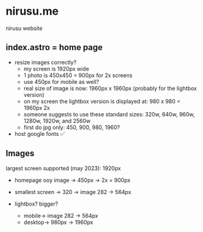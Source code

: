 # nirusu.me

nirusu website

## index.astro = home page

- resize images correctly?
  - my screen is 1920px wide
  - 1 photo is 450x450 = 900px for 2x screens
  - use 450px for mobile as well?
  - real size of image is now: 1960px x 1960px (probably for the lightbox version)
  - on my screen the lightbox version is displayed at: 980 x 980 = 1960px 2x 
  - someone suggests to use these standard sizes: 320w, 640w, 960w, 1280w, 1920w, and 2560w
  - first do jpg only: 450, 900, 980, 1960?
- host google fonts ✅

## Images

largest screen supported (may 2023): 1920px

- homepage ooy image -> 450px -> 2x = 900px

- smallest screen -> 320 -> image 282 -> 564px

- lightbox? bigger?
  - mobile-> image 282 -> 564px
  - desktop-> 980px -> 1960px
  